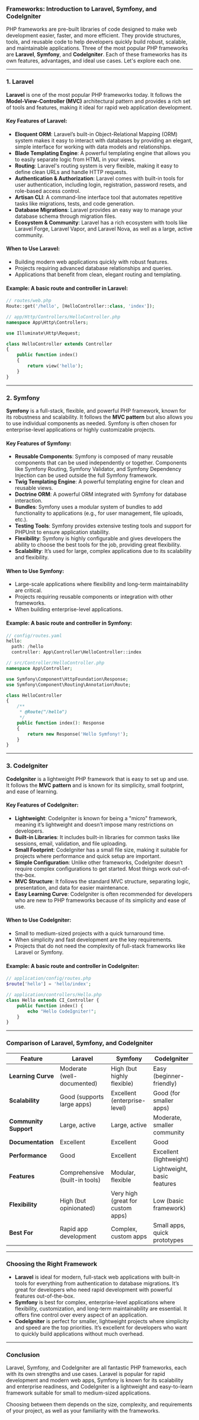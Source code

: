 ### **Frameworks: Introduction to Laravel, Symfony, and CodeIgniter**

PHP frameworks are pre-built libraries of code designed to make web development easier, faster, and more efficient. They provide structures, tools, and reusable code to help developers quickly build robust, scalable, and maintainable applications. Three of the most popular PHP frameworks are **Laravel**, **Symfony**, and **CodeIgniter**. Each of these frameworks has its own features, advantages, and ideal use cases. Let's explore each one.

---

### **1. Laravel**

**Laravel** is one of the most popular PHP frameworks today. It follows the **Model-View-Controller (MVC)** architectural pattern and provides a rich set of tools and features, making it ideal for rapid web application development.

#### **Key Features of Laravel**:
- **Eloquent ORM**: Laravel’s built-in Object-Relational Mapping (ORM) system makes it easy to interact with databases by providing an elegant, simple interface for working with data models and relationships.
- **Blade Templating Engine**: A powerful templating engine that allows you to easily separate logic from HTML in your views.
- **Routing**: Laravel's routing system is very flexible, making it easy to define clean URLs and handle HTTP requests.
- **Authentication & Authorization**: Laravel comes with built-in tools for user authentication, including login, registration, password resets, and role-based access control.
- **Artisan CLI**: A command-line interface tool that automates repetitive tasks like migrations, tests, and code generation.
- **Database Migrations**: Laravel provides an easy way to manage your database schema through migration files.
- **Ecosystem & Community**: Laravel has a rich ecosystem with tools like Laravel Forge, Laravel Vapor, and Laravel Nova, as well as a large, active community.
  
#### **When to Use Laravel**:
- Building modern web applications quickly with robust features.
- Projects requiring advanced database relationships and queries.
- Applications that benefit from clean, elegant routing and templating.

#### **Example**: A basic route and controller in Laravel:

```php
// routes/web.php
Route::get('/hello', [HelloController::class, 'index']);

// app/Http/Controllers/HelloController.php
namespace App\Http\Controllers;

use Illuminate\Http\Request;

class HelloController extends Controller
{
    public function index()
    {
        return view('hello');
    }
}
```

---

### **2. Symfony**

**Symfony** is a full-stack, flexible, and powerful PHP framework, known for its robustness and scalability. It follows the **MVC pattern** but also allows you to use individual components as needed. Symfony is often chosen for enterprise-level applications or highly customizable projects.

#### **Key Features of Symfony**:
- **Reusable Components**: Symfony is composed of many reusable components that can be used independently or together. Components like Symfony Routing, Symfony Validator, and Symfony Dependency Injection can be used outside the full Symfony framework.
- **Twig Templating Engine**: A powerful templating engine for clean and reusable views.
- **Doctrine ORM**: A powerful ORM integrated with Symfony for database interaction.
- **Bundles**: Symfony uses a modular system of bundles to add functionality to applications (e.g., for user management, file uploads, etc.).
- **Testing Tools**: Symfony provides extensive testing tools and support for PHPUnit to ensure application stability.
- **Flexibility**: Symfony is highly configurable and gives developers the ability to choose the best tools for the job, providing great flexibility.
- **Scalability**: It’s used for large, complex applications due to its scalability and flexibility.
  
#### **When to Use Symfony**:
- Large-scale applications where flexibility and long-term maintainability are critical.
- Projects requiring reusable components or integration with other frameworks.
- When building enterprise-level applications.

#### **Example**: A basic route and controller in Symfony:

```php
// config/routes.yaml
hello:
  path: /hello
  controller: App\Controller\HelloController::index

// src/Controller/HelloController.php
namespace App\Controller;

use Symfony\Component\HttpFoundation\Response;
use Symfony\Component\Routing\Annotation\Route;

class HelloController
{
    /**
     * @Route("/hello")
     */
    public function index(): Response
    {
        return new Response('Hello Symfony!');
    }
}
```

---

### **3. CodeIgniter**

**CodeIgniter** is a lightweight PHP framework that is easy to set up and use. It follows the **MVC pattern** and is known for its simplicity, small footprint, and ease of learning.

#### **Key Features of CodeIgniter**:
- **Lightweight**: CodeIgniter is known for being a "micro" framework, meaning it’s lightweight and doesn’t impose many restrictions on developers.
- **Built-in Libraries**: It includes built-in libraries for common tasks like sessions, email, validation, and file uploading.
- **Small Footprint**: CodeIgniter has a small file size, making it suitable for projects where performance and quick setup are important.
- **Simple Configuration**: Unlike other frameworks, CodeIgniter doesn’t require complex configurations to get started. Most things work out-of-the-box.
- **MVC Structure**: It follows the standard MVC structure, separating logic, presentation, and data for easier maintenance.
- **Easy Learning Curve**: CodeIgniter is often recommended for developers who are new to PHP frameworks because of its simplicity and ease of use.
  
#### **When to Use CodeIgniter**:
- Small to medium-sized projects with a quick turnaround time.
- When simplicity and fast development are the key requirements.
- Projects that do not need the complexity of full-stack frameworks like Laravel or Symfony.

#### **Example**: A basic route and controller in CodeIgniter:

```php
// application/config/routes.php
$route['hello'] = 'hello/index';

// application/controllers/Hello.php
class Hello extends CI_Controller {
    public function index() {
        echo "Hello CodeIgniter!";
    }
}
```

---

### **Comparison of Laravel, Symfony, and CodeIgniter**

| **Feature**               | **Laravel**                     | **Symfony**                    | **CodeIgniter**               |
|---------------------------|---------------------------------|--------------------------------|-------------------------------|
| **Learning Curve**         | Moderate (well-documented)      | High (but highly flexible)     | Easy (beginner-friendly)       |
| **Scalability**            | Good (supports large apps)      | Excellent (enterprise-level)   | Good (for smaller apps)        |
| **Community Support**      | Large, active                   | Large, active                  | Moderate, smaller community    |
| **Documentation**          | Excellent                       | Excellent                      | Good                          |
| **Performance**            | Good                            | Excellent                      | Excellent (lightweight)        |
| **Features**               | Comprehensive (built-in tools)  | Modular, flexible              | Lightweight, basic features    |
| **Flexibility**            | High (but opinionated)          | Very high (great for custom apps) | Low (basic framework)         |
| **Best For**               | Rapid app development           | Complex, custom apps           | Small apps, quick prototypes   |

---

### **Choosing the Right Framework**

- **Laravel** is ideal for modern, full-stack web applications with built-in tools for everything from authentication to database migrations. It’s great for developers who need rapid development with powerful features out-of-the-box.
- **Symfony** is best for complex, enterprise-level applications where flexibility, customization, and long-term maintainability are essential. It offers fine control over every aspect of an application.
- **CodeIgniter** is perfect for smaller, lightweight projects where simplicity and speed are the top priorities. It’s excellent for developers who want to quickly build applications without much overhead.

---

### **Conclusion**

Laravel, Symfony, and CodeIgniter are all fantastic PHP frameworks, each with its own strengths and use cases. Laravel is popular for rapid development and modern web apps, Symfony is known for its scalability and enterprise readiness, and CodeIgniter is a lightweight and easy-to-learn framework suitable for small to medium-sized applications.

Choosing between them depends on the size, complexity, and requirements of your project, as well as your familiarity with the frameworks.

